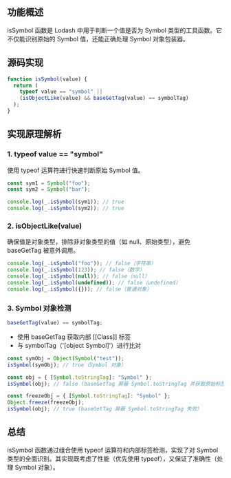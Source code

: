 ## 功能概述

isSymbol 函数是 Lodash 中用于判断一个值是否为 Symbol 类型的工具函数。它不仅能识别原始的 Symbol 值，还能正确处理 Symbol 对象包装器。

## 源码实现

```js
function isSymbol(value) {
  return (
    typeof value == "symbol" ||
    (isObjectLike(value) && baseGetTag(value) == symbolTag)
  );
}
```

## 实现原理解析

### 1. typeof value == "symbol"

使用 typeof 运算符进行快速判断原始 Symbol 值。

```js
const sym1 = Symbol("foo");
const sym2 = Symbol("bar");

console.log(_.isSymbol(sym1)); // true
console.log(_.isSymbol(sym2)); // true
```

### 2. isObjectLike(value)

确保值是对象类型，排除非对象类型的值（如 null、原始类型），避免 baseGetTag 被意外调用。

```js
console.log(_.isSymbol("foo")); // false（字符串）
console.log(_.isSymbol(123)); // false（数字）
console.log(_.isSymbol(null)); // false（null）
console.log(_.isSymbol(undefined)); // false（undefined）
console.log(_.isSymbol({})); // false（普通对象）
```

### 3. Symbol 对象检测

```js
baseGetTag(value) == symbolTag;
```

- 使用 baseGetTag 获取内部 [[Class]] 标签
- 与 symbolTag（'[object Symbol]'）进行比对

```js
const symObj = Object(Symbol("test"));
isSymbol(symObj); // true（Symbol 对象）

const obj = { [Symbol.toStringTag]: "Symbol" };
isSymbol(obj); // false (baseGetTag 屏蔽 Symbol.toStringTag 并获取原始标签）

const freezeObj = { [Symbol.toStringTag]: "Symbol" };
Object.freeze(freezeObj);
isSymbol(obj); // true (baseGetTag 屏蔽 Symbol.toStringTag 失败）
```

## 总结

isSymbol 函数通过组合使用 typeof 运算符和内部标签检测，实现了对 Symbol 类型的全面识别。其实现既考虑了性能（优先使用 typeof），又保证了准确性（处理 Symbol 对象）。
